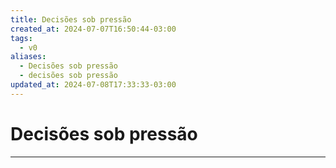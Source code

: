 ```yaml
---
title: Decisões sob pressão
created_at: 2024-07-07T16:50:44-03:00
tags:
  - v0
aliases:
  - Decisões sob pressão
  - decisões sob pressão
updated_at: 2024-07-08T17:33:33-03:00
---
```

# Decisões sob pressão
----


